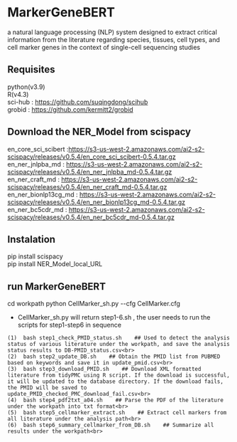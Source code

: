 # MarkerGeneBERT
a natural language processing (NLP) system designed to extract critical information from the literature regarding species, tissues, cell types, and cell marker genes in the context of single-cell sequencing studies


## Requisites
python(v3.9)<br>
R(v4.3)<br>
sci-hub : https://github.com/suqingdong/scihub<br>
grobid : https://github.com/kermitt2/grobid<br>


## Download the NER_Model from scispacy
en_core_sci_scibert :https://s3-us-west-2.amazonaws.com/ai2-s2-scispacy/releases/v0.5.4/en_core_sci_scibert-0.5.4.tar.gz<br>
en_ner_jnlpba_md : https://s3-us-west-2.amazonaws.com/ai2-s2-scispacy/releases/v0.5.4/en_ner_jnlpba_md-0.5.4.tar.gz<br>
en_ner_craft_md : https://s3-us-west-2.amazonaws.com/ai2-s2-scispacy/releases/v0.5.4/en_ner_craft_md-0.5.4.tar.gz<br>
en_ner_bionlp13cg_md : https://s3-us-west-2.amazonaws.com/ai2-s2-scispacy/releases/v0.5.4/en_ner_bionlp13cg_md-0.5.4.tar.gz<br>
en_ner_bc5cdr_md : https://s3-us-west-2.amazonaws.com/ai2-s2-scispacy/releases/v0.5.4/en_ner_bc5cdr_md-0.5.4.tar.gz<br>

## Instalation
pip install scispacy<br>
pip install NER_Model_local_URL<br>


##  run MarkerGeneBERT
cd workpath
python CellMarker_sh.py --cfg CellMarker.cfg<br> 
- CellMarker_sh.py will return step1-6.sh , the user needs to run the scripts for step1-step6 in sequence
```
(1)  bash step1_check_PMID_status.sh    ## Used to detect the analysis status of various literature under the workpath, and save the analysis status results to DB-PMID_status.csv<br> 
(2)  bash step2_update_DB.sh    ## Obtain the PMID list from PUBMED based on keywords and save it in update_pmid.csv<br> 
(3)  bash step3_download_PMID.sh    ## Download XML formatted literature from tidyPMC using R script. If the download is successful, it will be updated to the database directory. If the download fails, the PMID will be saved to update_PMID_checked_PMC_download_fail.csv<br> 
(4)  bash step4_pdf2txt_a04.sh    ## Parse the PDF of the literature under the workpath into txt format<br> 
(5)  bash step5_cellmarker_extract.sh    ## Extract cell markers from all literature under the analysis path<br> 
(6)  bash step6_summary_cellmarker_from_DB.sh    ## Summarize all results under the workpath<br> 
```





